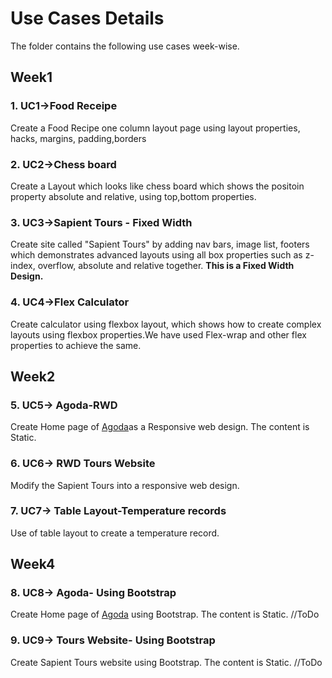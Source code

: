 # Use Cases Details
The folder contains the following use cases week-wise.

## Week1

### 1. UC1->Food Receipe
Create a Food Recipe one column layout page using layout properties,  hacks, margins, padding,borders

### 2. UC2->Chess board
Create a Layout which looks like chess board which shows the positoin property absolute and relative, using top,bottom properties.

### 3. UC3->Sapient Tours - Fixed Width
Create site called "Sapient Tours" by adding nav bars, image list, footers which demonstrates advanced layouts using all box properties such as z-index, overflow, absolute and relative together. **This is a Fixed Width Design.**

### 4. UC4->Flex Calculator
Create calculator using flexbox layout, which shows how to create complex layouts using flexbox properties.We have used Flex-wrap and other flex properties to achieve the same.


## Week2

### 5. UC5-> Agoda-RWD
Create Home page of [Agoda](https://www.agoda.com)as a Responsive web design. The content is Static.

### 6. UC6-> RWD Tours Website
Modify the Sapient Tours into a responsive web design.

### 7. UC7-> Table Layout-Temperature records
Use of table layout to create  a temperature record.


## Week4

### 8. UC8-> Agoda- Using Bootstrap
Create Home page of [Agoda](https://www.agoda.com) using Bootstrap. The content is Static.
//ToDo

### 9. UC9-> Tours Website- Using Bootstrap
Create Sapient Tours website using Bootstrap. The content is Static.
//ToDo